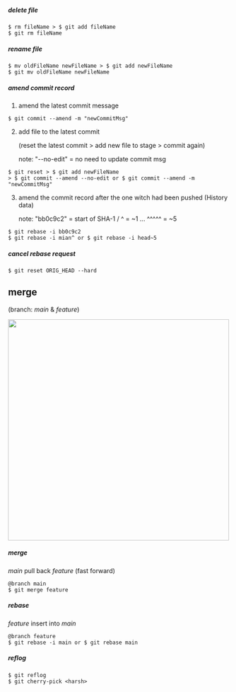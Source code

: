 ##### delete file
```
$ rm fileName > $ git add fileName
$ git rm fileName
```

##### rename file
```
$ mv oldFileName newFileName > $ git add newFileName
$ git mv oldFileName newFileName
```

##### amend commit record

1. amend the latest commit message

```
$ git commit --amend -m "newCommitMsg"
````

2. add file to the latest commit

   (reset the latest commit > add new file to stage > commit again)

   note: "--no-edit" = no need to update commit msg

```
$ git reset > $ git add newFileName
> $ git commit --amend --no-edit or $ git commit --amend -m "newCommitMsg"
```

3. amend the commit record after the one witch had been pushed (History data)

   note: "bb0c9c2" = start of SHA-1 / ^ = ~1 ... ^^^^^ = ~5

```
$ git rebase -i bb0c9c2
$ git rebase -i mian^ or $ git rebase -i head~5
```

##### cancel rebase request

```
$ git reset ORIG_HEAD --hard
```

## merge
(branch: _main_ & _feature_)

<img src="https://raw.githubusercontent.com/rubywu0604/learningNote/main/Image/merge%20vs%20rebase.png" width="500" >

##### merge
_main_ pull back _feature_ (fast forward)

```
@branch main
$ git merge feature
```

##### rebase
_feature_ insert into _main_

```
@branch feature
$ git rebase -i main or $ git rebase main
```

##### reflog
```
$ git reflog
$ git cherry-pick <harsh>
```
